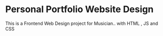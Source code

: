 # Personal Portfolio Website Design
 This is a Frontend Web Design project for Musician.. with HTML , JS and CSS
